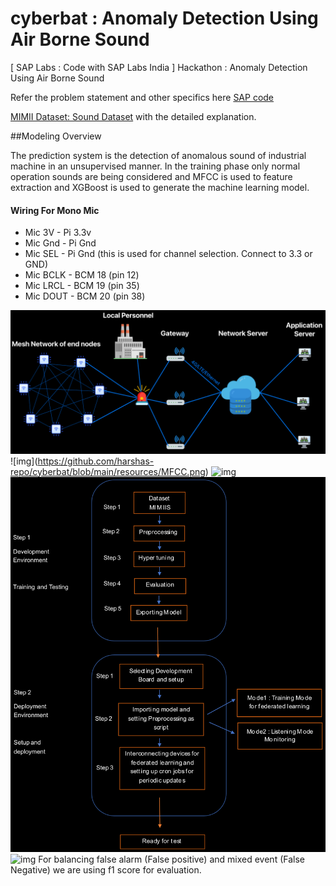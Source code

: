 # cyberbat : Anomaly Detection Using Air Borne Sound

[ SAP Labs : Code with SAP Labs India ] Hackathon : Anomaly Detection Using Air Borne Sound

Refer the problem statement and other specifics here [SAP code](https://sap-code.hackerearth.com/challenges/hackathon/sap-code/custom-tab/anomaly-detection/#Anomaly%20Detection)

[MIMII Dataset: Sound Dataset](https://zenodo.org/record/3384388#.YD52cVkzbCJ) with the detailed explanation.

##Modeling Overview

The prediction system is the detection of anomalous sound of industrial machine in an unsupervised manner.
In the training phase only normal operation sounds are being considered and MFCC is used to feature extraction
and XGBoost is used to generate the machine learning model.

#### Wiring For Mono Mic

- Mic 3V - Pi 3.3v
- Mic Gnd - Pi Gnd
- Mic SEL - Pi Gnd (this is used for channel selection. Connect to 3.3 or GND)
- Mic BCLK - BCM 18 (pin 12)
- Mic LRCL - BCM 19 (pin 35)
- Mic DOUT - BCM 20 (pin 38)

![img](<https://github.com/harshas-repo/cyberbat/blob/main/resources/System%20Architecture.png>)
![img](<https://github.com/harshas-repo/cyberbat/blob/main/resources/MFCC.pn>g)
![img](<https://github.com/harshas-repo/cyberbat/blob/main/resources/Machine%20Learning%20flowchart.png>)
![img](<https://github.com/harshas-repo/cyberbat/blob/main/resources/System%20Flow%20chart.png>)
![img](<https://github.com/harshas-repo/cyberbat/blob/main/resources/pi%20and%20mic.png>)
For balancing false alarm (False positive) and mixed event (False Negative) we are using f1 score for evaluation.
